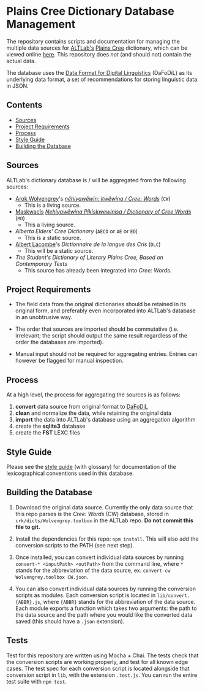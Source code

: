 # Plains Cree Dictionary Database Management

The repository contains scripts and documentation for managing the multiple data sources for [ALTLab's][ALTLab] [Plains Cree][Cree] dictionary, which can be viewed online [here][itwewina]. This repository does _not_ (and should not) contain the actual data.

The database uses the [Data Format for Digital Linguistics][DaFoDiL] (DaFoDiL) as its underlying data format, a set of recommendations for storing linguistic data in JSON.

## Contents
<!-- TOC -->

- [Sources](#sources)
- [Project Requirements](#project-requirements)
- [Process](#process)
- [Style Guide](#style-guide)
- [Building the Database](#building-the-database)

<!-- /TOC -->

## Sources

ALTLab's dictionary database is / will be aggregated from the following sources:

* [Arok Wolvengrey][Arok]'s [_nêhiyawêwin: itwêwina / Cree: Words_][CW] (`CW`)
  - This is a living source.
* [Maskwacîs][Maskwacis] [_Nehiyawêwina Pîkiskwewinisa / Dictionary of Cree Words_][MD] (`MD`)
  - This a living source.
* _Alberta Elders' Cree Dictionary_ (`AECD` or `AE` or `ED`)
  - This is a static source.
* [Albert Lacombe][Lacombe]'s _Dictionnaire de la langue des Cris_ (`DLC`)
  - This will be a static source.
* _The Student's Dictionary of Literary Plains Cree, Based on Contemporary Texts_
  - This source has already been integrated into _Cree: Words_.

## Project Requirements

* The field data from the original dictionaries should be retained in its original form, and preferably even incorporated into ALTLab's database in an unobtrusive way.

* The order that sources are imported should be commutative (i.e. irrelevant; the script should output the same result regardless of the order the databases are imported).

* Manual input should not be required for aggregating entries. Entries can however be flagged for manual inspection.

## Process

At a high level, the process for aggregating the sources is as follows:

1. **convert** data source from original format to [DaFoDiL][DaFoDiL]
2. **clean** and normalize the data, while retaining the original data
3. **import** the data into ALTLab's database using an aggregation algorithm
4. create the **sqlite3** database
5. create the **FST** LEXC files

## Style Guide

Please see the [style guide](./docs/style-guide.md) (with glossary) for documentation of the lexicographical conventions used in this database.

## Building the Database

1. Download the original data source. Currently the only data source that this repo parses is the _Cree: Words_ (CW) database, stored in `crk/dicts/Wolvengrey.toolbox` in the ALTLab repo. **Do not commit this file to git.**

2. Install the dependencies for this repo: `npm install`. This will also add the conversion scripts to the PATH (see next step).

3. Once installed, you can convert individual data sources by running `convert-* <inputPath> <outPath>` from the command line, where `*` stands for the abbreviation of the data source, ex. `convert-cw Wolvengrey.toolbox CW.json`.

4. You can also convert individual data sources by running the conversion scripts as modules. Each conversion script is located in `lib/convert.{ABBR}.js`, where `{ABBR}` stands for the abbreviation of the data source. Each module exports a function which takes two arguments: the path to the data source and the path where you would like the converted data saved (this should have a `.json` extension).

## Tests

Test for this repository are written using Mocha + Chai. The tests check that the conversion scripts are working properly, and test for all known edge cases. The test spec for each conversion script is located alongside that conversion script in `lib`, with the extension `.test.js`. You can run the entire test suite with `npm test`.

<!-- Links -->
[ALTLab]:     https://github.com/UAlbertaALTLab
[Arok]:       https://www.fnuniv.ca/academic/faculty/dr-arok-wolvengrey/
[Cree]:       https://en.wikipedia.org/wiki/Plains_Cree
[CW]:         https://uofrpress.ca/Books/C/Cree-Words
[DaFoDiL]:    https://format.digitallinguistics.io/
[itwewina]:   https://sapir.artsrn.ualberta.ca/cree-dictionary/
[Lacombe]:    https://en.wikipedia.org/wiki/Albert_Lacombe
[Maskwacis]:  https://en.wikipedia.org/wiki/Maskwacis
[MD]:         https://www.altlab.dev/maskwacis/dictionary.html
